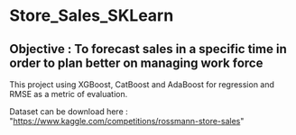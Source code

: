 # Store_Sales_SKLearn

## Objective : To forecast sales in a specific time in order to plan better on managing work force

This project using XGBoost, CatBoost and AdaBoost for regression and RMSE as a metric of evaluation.

Dataset can be download here : "https://www.kaggle.com/competitions/rossmann-store-sales"
